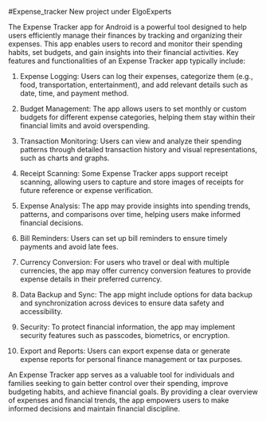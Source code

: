 #Expense_tracker
New project under ElgoExperts

The Expense Tracker app for Android is a powerful tool designed to help users efficiently manage their finances by tracking and organizing their expenses. This app enables users to record and monitor their spending habits, set budgets, and gain insights into their financial activities. Key features and functionalities of an Expense Tracker app typically include:

1. Expense Logging: Users can log their expenses, categorize them (e.g., food, transportation, entertainment), and add relevant details such as date, time, and payment method.

2. Budget Management: The app allows users to set monthly or custom budgets for different expense categories, helping them stay within their financial limits and avoid overspending.

3. Transaction Monitoring: Users can view and analyze their spending patterns through detailed transaction history and visual representations, such as charts and graphs.

4. Receipt Scanning: Some Expense Tracker apps support receipt scanning, allowing users to capture and store images of receipts for future reference or expense verification.

5. Expense Analysis: The app may provide insights into spending trends, patterns, and comparisons over time, helping users make informed financial decisions.

6. Bill Reminders: Users can set up bill reminders to ensure timely payments and avoid late fees.

7. Currency Conversion: For users who travel or deal with multiple currencies, the app may offer currency conversion features to provide expense details in their preferred currency.

8. Data Backup and Sync: The app might include options for data backup and synchronization across devices to ensure data safety and accessibility.

9. Security: To protect financial information, the app may implement security features such as passcodes, biometrics, or encryption.

10. Export and Reports: Users can export expense data or generate expense reports for personal finance management or tax purposes.

An Expense Tracker app serves as a valuable tool for individuals and families seeking to gain better control over their spending, improve budgeting habits, and achieve financial goals. By providing a clear overview of expenses and financial trends, the app empowers users to make informed decisions and maintain financial discipline.

